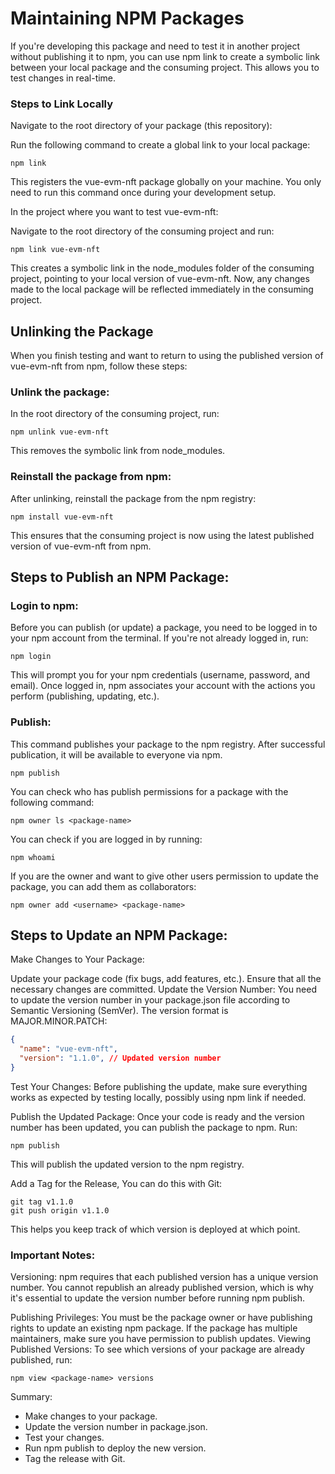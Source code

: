 # Maintaining NPM Packages
If you're developing this package and need to test it in another project without publishing it to npm, you can use npm link to create a symbolic link between your local package and the consuming project. This allows you to test changes in real-time.

### Steps to Link Locally
Navigate to the root directory of your package (this repository):

Run the following command to create a global link to your local package:

```
npm link
```
This registers the vue-evm-nft package globally on your machine. You only need to run this command once during your development setup.

In the project where you want to test vue-evm-nft:

Navigate to the root directory of the consuming project and run:

```
npm link vue-evm-nft
```
This creates a symbolic link in the node_modules folder of the consuming project, pointing to your local version of vue-evm-nft. Now, any changes made to the local package will be reflected immediately in the consuming project.

## Unlinking the Package
When you finish testing and want to return to using the published version of vue-evm-nft from npm, follow these steps:

### Unlink the package:

In the root directory of the consuming project, run:

```
npm unlink vue-evm-nft
```
This removes the symbolic link from node_modules.

### Reinstall the package from npm:

After unlinking, reinstall the package from the npm registry:

```
npm install vue-evm-nft
```
This ensures that the consuming project is now using the latest published version of vue-evm-nft from npm.

## Steps to Publish an NPM Package:

### Login to npm:
Before you can publish (or update) a package, you need to be logged in to your npm account from the terminal. If you're not already logged in, run:

```
npm login
```
This will prompt you for your npm credentials (username, password, and email). Once logged in, npm associates your account with the actions you perform (publishing, updating, etc.).

### Publish:
This command publishes your package to the npm registry. After successful publication, it will be available to everyone via npm.

```
npm publish
```


You can check who has publish permissions for a package with the following command:

```
npm owner ls <package-name>
```

You can check if you are logged in by running:
```
npm whoami
```

If you are the owner and want to give other users permission to update the package, you can add them as collaborators:

```
npm owner add <username> <package-name>
```

## Steps to Update an NPM Package:
Make Changes to Your Package:

Update your package code (fix bugs, add features, etc.).
Ensure that all the necessary changes are committed.
Update the Version Number: You need to update the version number in your package.json file according to Semantic Versioning (SemVer). The version format is MAJOR.MINOR.PATCH:

```json
{
  "name": "vue-evm-nft",
  "version": "1.1.0", // Updated version number
}
```

Test Your Changes: Before publishing the update, make sure everything works as expected by testing locally, possibly using npm link if needed.

Publish the Updated Package: Once your code is ready and the version number has been updated, you can publish the package to npm. Run:
```
npm publish
```
This will publish the updated version to the npm registry.

Add a Tag for the Release, You can do this with Git:

```
git tag v1.1.0
git push origin v1.1.0
```
This helps you keep track of which version is deployed at which point.

### Important Notes:
Versioning: npm requires that each published version has a unique version number. You cannot republish an already published version, which is why it's essential to update the version number before running npm publish.

Publishing Privileges: You must be the package owner or have publishing rights to update an existing npm package. If the package has multiple maintainers, make sure you have permission to publish updates.
Viewing Published Versions:
To see which versions of your package are already published, run:

```
npm view <package-name> versions
```

Summary:
- Make changes to your package.
- Update the version number in package.json.
- Test your changes.
- Run npm publish to deploy the new version.
- Tag the release with Git.